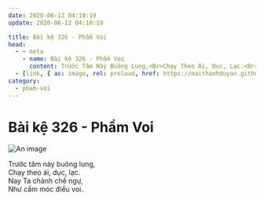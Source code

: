 ```yaml
---
date: 2020-06-12 04:10:19
update: 2020-06-12 04:10:19

title: Bài kệ 326 - Phẩm Voi
head:
  - - meta
    - name: Bài kệ 326 - Phẩm Voi
      content: Trước Tâm Này Buông Lung,<Br>Chạy Theo Ái, Dục, Lạc.<Br>Nay Ta Chánh Chế Ngự,<Br>Như Cầm Móc Điều Voi.<Br>
  - [link, { as: image, rel: preload, href: https://maithanhduyan.github.io/kinh-phap-cu/img/pham-voi/pham-voi-326.jpg }]
category:
  - pham-voi
---
```


# Bài kệ 326 - Phẩm Voi

![An image](/img/pham-voi/pham-voi-326.jpg)

Trước tâm này buông lung,<br>Chạy theo ái, dục, lạc.<br>Nay Ta chánh chế ngự,<br>Như cầm móc điều voi.<br>
